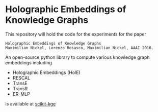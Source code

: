 # Holographic Embeddings of Knowledge Graphs

This repository will hold the code for the experiments for the paper 

```
Holographic Embeddings of Knowledge Graphs
Maximilian Nickel, Lorenzo Rosasco, Maximilian Nickel, AAAI 2016.
```

An open-source python library to compute various knowledge graph embeddings including

- Holographic Embeddings (HolE)
- RESCAL
- TransE
- TransR
- ER-MLP

is available at [scikit-kge](https://github.com/mnick/scikit-kge) 

